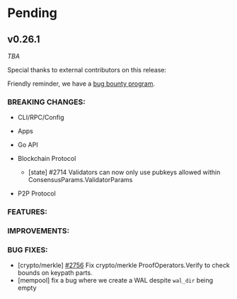 # Pending

## v0.26.1

*TBA*

Special thanks to external contributors on this release:

Friendly reminder, we have a [bug bounty program](https://hackerone.com/tendermint).

### BREAKING CHANGES:

* CLI/RPC/Config

* Apps

* Go API

* Blockchain Protocol
  * [state] \#2714 Validators can now only use pubkeys allowed within ConsensusParams.ValidatorParams

* P2P Protocol

### FEATURES:

### IMPROVEMENTS:

### BUG FIXES:

- [crypto/merkle] [\#2756](https://github.com/tendermint/tendermint/issues/2756) Fix crypto/merkle ProofOperators.Verify to check bounds on keypath parts.
- [mempool] fix a bug where we create a WAL despite `wal_dir` being empty
